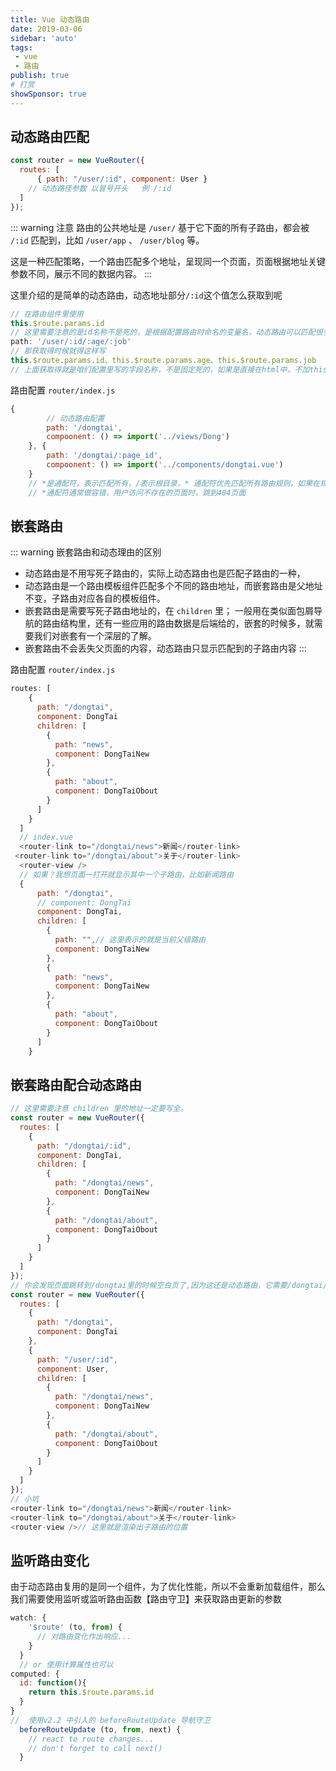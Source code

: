 ```yaml
---
title: Vue 动态路由
date: 2019-03-06
sidebar: 'auto'
tags:
 - vue
 - 路由
publish: true
# 打赏
showSponsor: true
---
```


## 动态路由匹配

```js
const router = new VueRouter({
  routes: [
      { path: "/user/:id", component: User }
    // 动态路径参数 以冒号开头   例 /:id
  ]
});
```

::: warning 注意
 路由的公共地址是 `/user/` 基于它下面的所有子路由，都会被 `/:id` 匹配到，比如 `/user/app` 、 `/user/blog` 等。

 这是一种匹配策略，一个路由匹配多个地址，呈现同一个页面，页面根据地址关键参数不同，展示不同的数据内容。
:::

这里介绍的是简单的动态路由，动态地址部分`/:id`这个值怎么获取到呢

```js
// 在路由组件里使用
this.$route.params.id
// 这里需要注意的是id名称不是死的，是根据配置路由时命名的变量名，动态路由可以匹配很多个，如:
path: '/user/:id/:age/:job'
// 那获取得时候就得这样写
this.$route.params.id、this.$route.params.age、this.$route.params.job
// 上面获取得就是咱们配置里写的字段名称，不是固定死的，如果是直接在html中，不加this
```

路由配置
`router/index.js`

```js
{
        // 动态路由配置
        path: '/dongtai',
        compoonent: () => import('../views/Dong')
    }, {
        path: '/dongtai/:page_id',
        compoonent: () => import('../components/dongtai.vue')
    }
    // *是通配符，表示匹配所有，/表示根目录，* 通配符优先匹配所有路由规则，如果在规则里没有匹配到符合的规则，会匹配到通配符
    // *通配符通常做容错，用户访问不存在的页面时，跳到404页面
```

## 嵌套路由

::: warning 嵌套路由和动态理由的区别

- 动态路由是不用写死子路由的，实际上动态路由也是匹配子路由的一种，
- 动态路由是一个路由模板组件匹配多个不同的路由地址，而嵌套路由是父地址不变，子路由对应各自的模板组件。
- 嵌套路由是需要写死子路由地址的，在 `children` 里； 一般用在类似面包屑导航的路由结构里，还有一些应用的路由数据是后端给的，嵌套的时候多，就需要我们对嵌套有一个深层的了解。
- 嵌套路由不会丢失父页面的内容，动态路由只显示匹配到的子路由内容
:::

路由配置
`router/index.js`

```js
routes: [
    {
      path: "/dongtai",
      component: DongTai
      children: [
        {
          path: "news",
          component: DongTaiNew
        },
        {
          path: "about",
          component: DongTaiObout
        }
      ]
    }
  ]
  // index.vue
  <router-link to="/dongtai/news">新闻</router-link>
 <router-link to="/dongtai/about">关于</router-link>
  <router-view />
  // 如果？我想页面一打开就显示其中一个子路由，比如新闻路由
  {
      path: "/dongtai",
      // component: DongTai
      component: DongTai,
      children: [
        {
          path: "",// 这里表示的就是当前父级路由
          component: DongTaiNew
        },
        {
          path: "news",
          component: DongTaiNew
        },
        {
          path: "about",
          component: DongTaiObout
        }
      ]
    }
```

## 嵌套路由配合动态路由

```js
// 这里需要注意 children 里的地址一定要写全。
const router = new VueRouter({
  routes: [
    {
      path: "/dongtai/:id",
      component: DongTai,
      children: [
        {
          path: "/dongtai/news",
          component: DongTaiNew
        },
        {
          path: "/dongtai/about",
          component: DongTaiObout
        }
      ]
    }
  ]
});
// 你会发现页面跳转到/dongtai里的时候空白页了,因为这还是动态路由，它需要/dongtai/xx 的形式，所以匹配不上，需要在它的上面写一个普通匹配
const router = new VueRouter({
  routes: [
    {
      path: "/dongtai",
      component: DongTai
    },
    {
      path: "/user/:id",
      component: User,
      children: [
        {
          path: "/dongtai/news",
          component: DongTaiNew
        },
        {
          path: "/dongtai/about",
          component: DongTaiObout
        }
      ]
    }
  ]
});
// 小坑
<router-link to="/dongtai/news">新闻</router-link>
<router-link to="/dongtai/about">关于</router-link>
<router-view />// 这里就是渲染出子路由的位置
```

## 监听路由变化

由于动态路由复用的是同一个组件，为了优化性能，所以不会重新加载组件，那么我们需要使用监听或监听路由函数【路由守卫】来获取路由更新的参数

```js
watch: {
    '$route' (to, from) {
      // 对路由变化作出响应...
    }
  }
  // or 使用计算属性也可以
computed: {
  id: function(){
    return this.$route.params.id
  }
}
//  使用v2.2 中引入的 beforeRouteUpdate 导航守卫
  beforeRouteUpdate (to, from, next) {
    // react to route changes...
    // don't forget to call next()
  }
```
